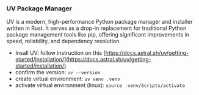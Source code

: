 ### UV Package Manager
UV is a modern, high-performance Python package manager and installer written in Rust. It serves as a drop-in replacement for traditional Python package management tools like pip, offering significant improvements in speed, reliability, and dependency resolution.
* Insall UV: follow instruction on this [https://docs.astral.sh/uv/getting-started/installation/](https://docs.astral.sh/uv/getting-started/installation/)
* confirm the version: `uv --version`
* create virtual environment: `uv venv .venv`
* activate virtual environment (linux): `source .venv/Scripts/activate`
